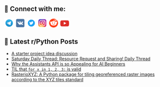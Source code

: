 ## 🔎 Connect with me:
[<img src="https://github.com/bullbesh/bullbesh/blob/main/images/Telegram.png" width="32" height="32" />](https://t.me/bullbesh)
[<img src="https://github.com/bullbesh/bullbesh/blob/main/images/VK.png" width="32" height="32" />](https://vk.com/bullbesh)
[<img src="https://github.com/bullbesh/bullbesh/blob/main/images/Twitter.png" width="32" height="32" />](https://twitter.com/bullbesh1)
[<img src="https://github.com/bullbesh/bullbesh/blob/main/images/Instagram.png" width="32" height="32" />](https://www.instagram.com/bullbesh)
[<img src="https://github.com/bullbesh/bullbesh/blob/main/images/Reddit.png" width="32" height="32" />](https://www.reddit.com/user/bullbesh)
[<img src="https://github.com/bullbesh/bullbesh/blob/main/images/YouTube.png" width="32" height="32" />](https://www.youtube.com/channel/UCtfjRs6uzgq5mfm8S06WTcg)

## 📕 Latest r/Python Posts
<!-- BLOG-POST-LIST:START -->
- [A starter project idea discussion](https://www.reddit.com/r/Python/comments/1ahpe2d/a_starter_project_idea_discussion/)
- [Saturday Daily Thread: Resource Request and Sharing! Daily Thread](https://www.reddit.com/r/Python/comments/1ahib4a/saturday_daily_thread_resource_request_and/)
- [Why the Assistants API is so Appealing for AI Beginners](https://www.reddit.com/r/Python/comments/1ahgtgm/why_the_assistants_api_is_so_appealing_for_ai/)
- [TIL that `for x in 1, 2, 3:` is valid](https://www.reddit.com/r/Python/comments/1ahfue0/til_that_for_x_in_1_2_3_is_valid/)
- [RasterioXYZ: A Python package for tiling georeferenced raster images according to the XYZ tiles standard](https://www.reddit.com/r/Python/comments/1ahbqmf/rasterioxyz_a_python_package_for_tiling/)
<!-- BLOG-POST-LIST:END -->
